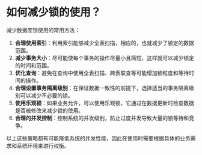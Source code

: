 # 如何减少锁的使用？

减少数据库锁使用的常用方法：

1. **合理使用索引**：利用索引能够减少全表扫描，相应的，也就减少了锁定的数据范围。
2. **减少事务大小**：尽可能使每个事务的操作尽量小且简短，这样就可以减少锁定的时间和范围。
3. **优化查询**：避免在查询中使用全表扫描、跨表联查等可能增加锁粒度和等待时间的操作。
4. **合理设置事务隔离级别**：在保证数据一致性的前提下，选择适当的事务隔离级别可以减少不必要的锁。
5. **使用乐观锁**：如果业务允许，可以使用乐观锁，它通过在数据更新时检查数据是否被修改来减少锁的使用。
6. **合理的并发控制**：控制系统的并发级别，防止过度并发导致大量的锁等待和竞争。

以上这些策略都有可能降低系统的并发性能，因此在使用时需要根据具体的业务需求和系统环境来进行权衡。
